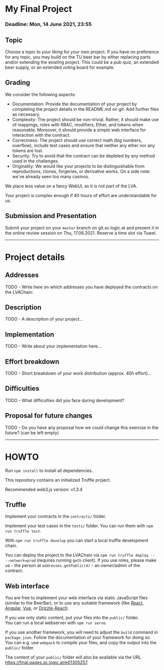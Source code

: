 My Final Project
================

### Deadline: Mon, 14 June 2021, 23:55

Topic
---------
Choose a topic to your liking for your own project.
If you have no preference for any topic, you may build on the TU beer bar by either replacing parts and/or extending the existing project. 
This could be a pub quiz, an extended beer supply, or an extended voting board for example.

Grading
---------
We consider the following aspects:
- Documentation: Provide the documentation of your project by completing the project details in the README.md on git. Add further files as necessary.
- Complexity: The project should be non-trivial. Rather, it should make use of mappings, roles with RBAC, modifiers, Ether, and tokens when reasonable. Moreover, it should provide a simple web interface for interaction with the contract.
- Correctness: The project should use correct math (big numbers, overflow), include test cases and ensure that neither any ether nor any tokens are lost.
- Security: Try to avoid that the contract can be depleted by any method used in the challenges.
- Originality: We would like your projects to be distinguishable from reproductions, clones, forgeries, or derivative works. On a side note: we've already seen too many casinos.

We place less value on a fancy WebUI, as it is not part of the LVA.

Your project is complex enough if 40 hours of effort are understandable for us.


Submission and Presentation
---------
Submit your project on your `master` branch on git.sc.logic.at and present it in the online review session on Thu, 17.06.2021. 
Reserve a time slot via Tuwel.

---------------------------

Project details
===============

Addresses
---------
TODO - Write here on which addresses you have deployed the contracts on the LVAChain:

Description
-----------
TODO - A description of your project...

Implementation
--------------
TODO - Write about your implementation here...

Effort breakdown
------------------
TODO - Short breakdown of your work distribution (approx. 40h effort)...

Difficulties
------------
TODO - What difficulties did you face during development?

Proposal for future changes
---------------------------
TODO - Do you have any proposal how we could change this exercise in the future? 
(can be left empty)

---------------------------

HOWTO
=====
Run `npm install` to install all dependencies.

This repository contains an initialized Truffle project.

Recommended web3.js version: v1.3.4

Truffle
-------
Implement your contracts in the `contracts/` folder.

Implement your test cases in the `tests/` folder.
You can run them with `npm run truffle test`.

With `npm run truffle develop` you can start a local truffle development chain.

You can deploy the project to the LVAChain via `npm run truffle deploy -- --network=prod` (requires running `geth` client).
If you use roles, please make us - the person at `addresses.getPublic(4)` - an owner/admin of the contract.

Web interface
-------------
You are free to implement your web interface via static JavaScript files (similar to the BeerBar),
or to use any suitable framework (like [React](https://reactjs.org/), [Angular](https://angular.io/), [Vue](https://vuejs.org/), or [Drizzle-React](https://github.com/trufflesuite/drizzle-react)).

If you use only static content, put your files into the `public/` folder.   
You can run a local webserver with `npm run serve`.  

If you use another framework, you will need to adjust the `build` command in `package.json`. Follow the documentation of your framework for doing so.
You can e.g. use `webpack` to compile your files, and copy the output into the `public/` folder.

The content of your `public/` folder will also be available via the URL <https://final.pages.sc.logic.at/e01305257>.

